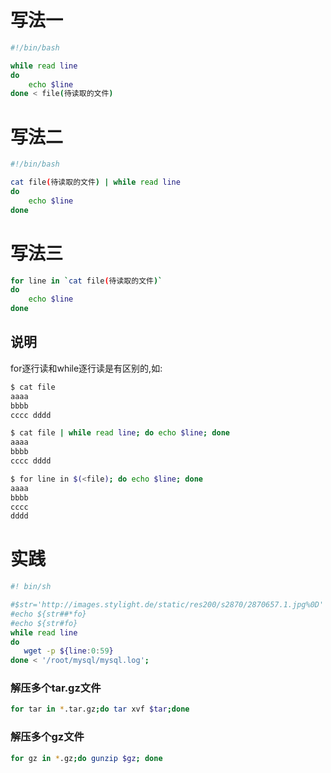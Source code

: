 # 写法一

``` bash
#!/bin/bash

while read line
do
    echo $line
done < file(待读取的文件)
```

# 写法二

```bash
#!/bin/bash

cat file(待读取的文件) | while read line
do
    echo $line
done
```

# 写法三

```bash
for line in `cat file(待读取的文件)`
do
    echo $line
done
```

## 说明

for逐行读和while逐行读是有区别的,如:

```bash
$ cat file
aaaa
bbbb
cccc dddd
```

```bash
$ cat file | while read line; do echo $line; done
aaaa
bbbb
cccc dddd
```

```bash
$ for line in $(<file); do echo $line; done
aaaa
bbbb
cccc
dddd
```

# 实践

```bash
#! bin/sh

#$str='http://images.stylight.de/static/res200/s2870/2870657.1.jpg%0D'
#echo ${str##*fo}
#echo ${str#fo}
while read line
do
   wget -p ${line:0:59}
done < '/root/mysql/mysql.log';
```

### 解压多个tar.gz文件

```bash
for tar in *.tar.gz;do tar xvf $tar;done
```

### 解压多个gz文件

```bash
for gz in *.gz;do gunzip $gz; done
```
